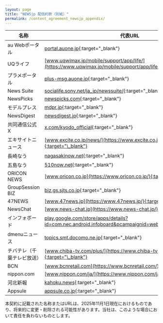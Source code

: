 ```yaml
---
layout: page
title: "NEWSjp 配信約款（別紙）"
permalink: /content_agreement_newsjp_appendix/
---
```


|名称|代表URL|
|---|---|
|au Webポータル|[portal.auone.jp](https://portal.auone.jp/){:target="\_blank"}|
|UQライフ|[www.uqwimax.jp/mobile/support/app/life/](https://www.uqwimax.jp/mobile/support/app/life/){:target="\_blank"}|
|プラメポータル|[plus-msg.auone.jp](https://plus-msg.auone.jp/){:target="\_blank"}|
|News Suite|[socialife.sony.net/ja_jp/newssuite/](https://socialife.sony.net/ja_jp/newssuite/){:target="\_blank"}|
|NewsPicks|[newspicks.com](https://newspicks.com/){:target="\_blank"}|
|モデルプレス|[mdpr.jp](https://mdpr.jp/){:target="\_blank"}|
|NewsDigest|[newsdigest.jp](https://newsdigest.jp/){:target="\_blank"}|
|共同通信公式X|[x.com/kyodo_official](https://x.com/kyodo_official){:target="\_blank"}|
|エキサイトニュース|[www.excite.co.jp/news/](https://www.excite.co.jp/news/){:target="\_blank"}|
|長崎なう|[nagasakinow.net](https://nagasakinow.net/){:target="\_blank"}|
|五島なう|[510now.net](https://510now.net/){:target="\_blank"}|
|ORICON NEWS|[www.oricon.co.jp](https://www.oricon.co.jp/){:target="\_blank"}|
|GroupSession BIZ|[biz.gs.sjts.co.jp](https://biz.gs.sjts.co.jp/){:target="\_blank"}|
|47NEWS|[www.47news.jp](https://www.47news.jp/){:target="\_blank"}|
|NewsChat|[www.news-chat.jp](https://www.news-chat.jp/){:target="\_blank"}|
|インフォボード|[play.google.com/store/apps/details?id=com.nec.android.infoboard&pcampaignid=web_share](https://play.google.com/store/apps/details?id=com.nec.android.infoboard&pcampaignid=web_share){:target="\_blank"}|
|dmenuニュース|[topics.smt.docomo.ne.jp](https://topics.smt.docomo.ne.jp/){:target="\_blank"}|
|チバテレ（千葉テレビ放送）|[www.chiba-tv.com/plus/](https://www.chiba-tv.com/plus/){:target="\_blank"}|
|BCN|[www.bcnretail.com](https://www.bcnretail.com/){:target="\_blank"}|
|nippon.com|[www.nippon.com/ja/](https://www.nippon.com/ja/){:target="\_blank"}|
|河北新報|[kahoku.news](https://kahoku.news/){:target="\_blank"}|
|Appsule|[appsule.co.jp](https://appsule.co.jp/){:target="\_blank"}|  

本契約に記載された名称またはURLは、2025年11月1日現在におけるものであり、将来的に変更・削除される可能性があります。当社は、このような場合において責任を負わないものとします。
